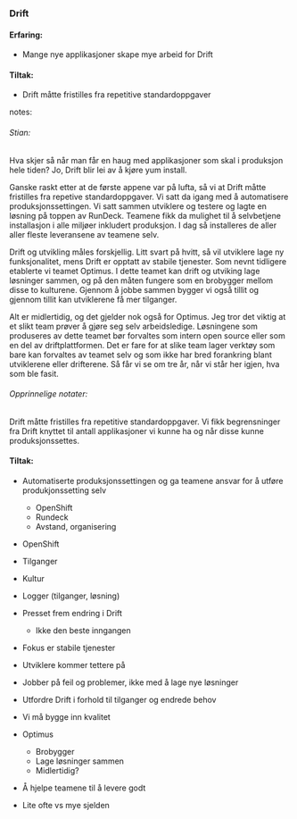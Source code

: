 ### Drift

#### Erfaring:
- Mange nye applikasjoner skape mye arbeid for Drift

#### Tiltak:
- Drift måtte fristilles fra repetitive standardoppgaver


notes:
###### Stian:

Hva skjer så når man får en haug med applikasjoner som skal i produksjon hele tiden?
Jo, Drift blir lei av å kjøre yum install. 

Ganske raskt etter at de første appene var på lufta, så vi at Drift måtte fristilles fra repetive standardoppgaver. 
Vi satt da igang med å automatisere produksjonssettingen. Vi satt sammen utviklere og testere og lagte en løsning på toppen av RunDeck. Teamene fikk da mulighet til å selvbetjene installasjon i alle miljøer inkludert produksjon. I dag så installeres de aller aller fleste leveransene av teamene selv. 

Drift og utvikling måles forskjellig. Litt svart på hvitt, så vil utviklere lage ny funksjonalitet, mens Drift er opptatt av stabile tjenester. Som nevnt tidligere etablerte vi teamet Optimus. I dette teamet kan drift og utviking lage løsninger sammen, og på den måten fungere som en brobygger mellom disse to kulturene. Gjennom å jobbe sammen bygger vi også tillit og gjennom tillit kan utviklerene få mer tilganger. 

Alt er midlertidig, og det gjelder nok også for Optimus. Jeg tror det viktig at et slikt team prøver å gjøre seg selv arbeidsledige. Løsningene som produseres av dette teamet bør forvaltes som intern open source eller som en del av driftplattformen. Det er fare for at slike team lager verktøy som bare kan forvaltes av teamet selv og som ikke har bred forankring blant utviklerene eller drifterene. Så får vi se om tre år, når vi står her igjen, hva som ble fasit.



###### Opprinnelige notater:
Drift måtte fristilles fra repetitive standardoppgaver.
Vi fikk begrensninger fra Drift knyttet til antall applikasjoner vi kunne ha og når disse kunne produksjonssettes.

#### Tiltak:
* Automatiserte produksjonssettingen og ga teamene ansvar for å utføre produkjonssetting selv 
  * OpenShift
  * Rundeck
  * Avstand, organisering


* OpenShift
* Tilganger
* Kultur
* Logger (tilganger, løsning)
* Presset frem endring i Drift
  * Ikke den beste inngangen
* Fokus er stabile tjenester
* Utviklere kommer tettere på 
* Jobber på feil og problemer, ikke med å lage nye løsninger
* Utfordre Drift i forhold til tilganger og endrede behov
* Vi må bygge inn kvalitet
* Optimus
  * Brobygger
  * Lage løsninger sammen
  * Midlertidig?
* Å hjelpe teamene til å levere godt
* Lite ofte vs mye sjelden
